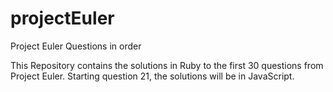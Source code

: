 # projectEuler
Project Euler Questions in order

This Repository contains the solutions in Ruby to the first 30 questions from Project Euler. Starting question 21, the solutions will be in JavaScript. 